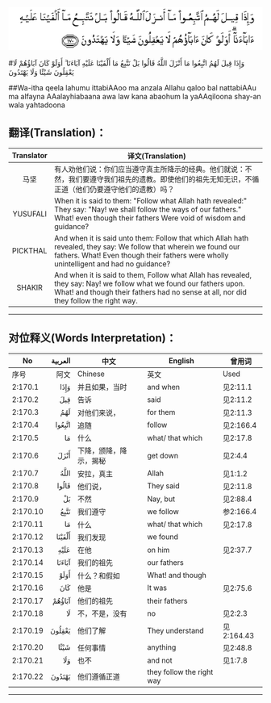 ![002:170](images/002_170.gif)

#وَإِذَا قِيلَ لَهُمُ اتَّبِعُوا مَا أَنْزَلَ اللَّهُ قَالُوا بَلْ نَتَّبِعُ مَا أَلْفَيْنَا عَلَيْهِ آبَاءَنَا ۗ أَوَلَوْ كَانَ آبَاؤُهُمْ لَا يَعْقِلُونَ شَيْئًا وَلَا يَهْتَدُونَ 

##Wa-itha qeela lahumu ittabiAAoo ma anzala Allahu qaloo bal nattabiAAu ma alfayna AAalayhiabaana awa law kana abaohum la yaAAqiloona shay-an wala yahtadoona 

## 翻译(Translation)：

| Translator | 译文(Translation)                                            |
| :--------: | ------------------------------------------------------------ |
|    马坚    | 有人劝他们说：你们应当遵守真主所降示的经典。他们就说：不然，我们要遵守我们祖先的遗教。即使他们的祖先无知无识，不循正道（他们仍要遵守他们的遗教）吗？ |
|  YUSUFALI  | When it is said to them: "Follow what Allah hath revealed:" They say: "Nay! we shall follow the ways of our fathers." What! even though their fathers Were void of wisdom and guidance? |
|  PICKTHAL  | And when it is said unto them: Follow that which Allah hath revealed, they say: We follow that wherein we found our fathers. What! Even though their fathers were wholly unintelligent and had no guidance? |
|   SHAKIR   | And when it is said to them, Follow what Allah has revealed, they say: Nay! we follow what we found our fathers upon. What! and though their fathers had no sense at all, nor did they follow the right way. |

---

## 对位释义(Words Interpretation)：

| No       | العربية | 中文                   | English                   | 曾用词     |
| -------- | ------: | ---------------------- | ------------------------- | ---------- |
| 序号     |    阿文 | Chinese                | 英文                      | Used       |
| 2:170.1  |    وَإِذَا | 并且如果，当时         | and when                  | 见2:11.1   |
| 2:170.2  |     قِيلَ | 告诉                   | said                      | 见2:11.2   |
| 2:170.3  |     لَهُمُ | 对他们来说，           | for them                  | 见2:11.3   |
| 2:170.4  |  اتَّبِعُوا | 追随                   | follow                    | 见2:166.4  |
| 2:170.5  |      مَا | 什么                   | what/ that which          | 见2:17.8   |
| 2:170.6  |    أَنْزَلَ | 下降，颁降，降示，揭秘 | get down                  | 见2:4.4    |
| 2:170.7  |    اللَّهُ | 安拉，真主             | Allah                     | 见1:1.2    |
| 2:170.8  |   قَالُوا | 他们说，               | They said                 | 见2:11.8   |
| 2:170.9  |      بَلْ | 不然                   | Nay, but                  | 见2:88.4   |
| 2:170.10 |    نَتَّبِعُ | 我们遵守               | we follow                 | 参2:166.4  |
| 2:170.11 |      مَا | 什么                   | what/ that which          | 见2:17.8   |
| 2:170.12 |  أَلْفَيْنَا | 我们发现               | we found                  |            |
| 2:170.13 |    عَلَيْهِ | 在他                   | on him                    | 见2:37.7   |
| 2:170.14 |  آبَاءَنَا | 我们的祖先             | our fathers               |            |
| 2:170.15 |    أَوَلَوْ | 什么？和假如           | What! and though          |            |
| 2:170.16 |     كَانَ | 他是                   | It was                    | 见2:75.6   |
| 2:170.17 |  آبَاؤُهُمْ | 他们的祖先             | their fathers             |            |
| 2:170.18 |      لَا | 不，不是，没有         | no                        | 见2:2.3    |
| 2:170.19 |  يَعْقِلُونَ | 他们了解               | They understand           | 见2:164.43 |
| 2:170.20 |    شَيْئًا | 任何事情               | anything                  | 见2:48.8   |
| 2:170.21 |     وَلَا | 也不                   | and not                   | 见1:7.8    |
| 2:170.22 |  يَهْتَدُونَ | 他们遵循正道           | they follow the right way |            |

---
